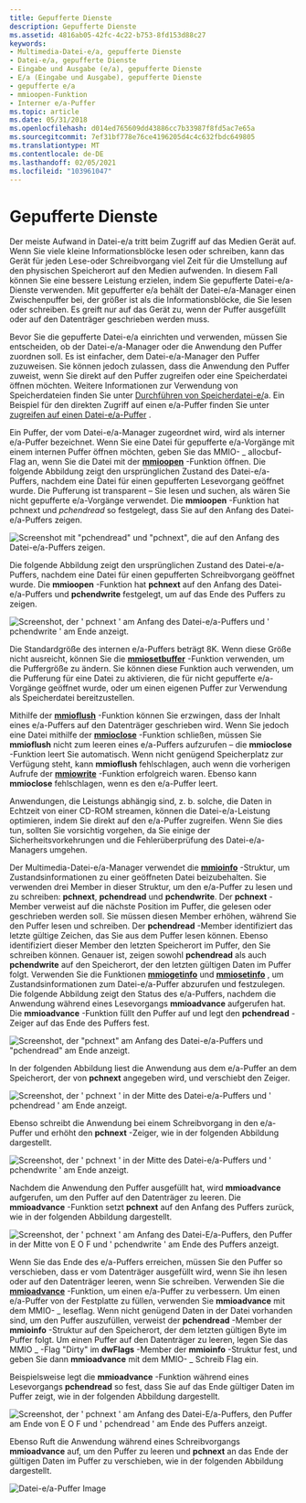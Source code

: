 ```yaml
---
title: Gepufferte Dienste
description: Gepufferte Dienste
ms.assetid: 4816ab05-42fc-4c22-b753-8fd153d88c27
keywords:
- Multimedia-Datei-e/a, gepufferte Dienste
- Datei-e/a, gepufferte Dienste
- Eingabe und Ausgabe (e/a), gepufferte Dienste
- E/a (Eingabe und Ausgabe), gepufferte Dienste
- gepufferte e/a
- mmioopen-Funktion
- Interner e/a-Puffer
ms.topic: article
ms.date: 05/31/2018
ms.openlocfilehash: d014ed765609dd43886cc7b33987f8fd5ac7e65a
ms.sourcegitcommit: 7ef31bf778e76ce4196205d4c4c632fbdc649805
ms.translationtype: MT
ms.contentlocale: de-DE
ms.lasthandoff: 02/05/2021
ms.locfileid: "103961047"
---
```

# <a name="buffered-services"></a>Gepufferte Dienste

Der meiste Aufwand in Datei-e/a tritt beim Zugriff auf das Medien Gerät auf. Wenn Sie viele kleine Informationsblöcke lesen oder schreiben, kann das Gerät für jeden Lese-oder Schreibvorgang viel Zeit für die Umstellung auf den physischen Speicherort auf den Medien aufwenden. In diesem Fall können Sie eine bessere Leistung erzielen, indem Sie gepufferte Datei-e/a-Dienste verwenden. Mit gepufferter e/a behält der Datei-e/a-Manager einen Zwischenpuffer bei, der größer ist als die Informationsblöcke, die Sie lesen oder schreiben. Es greift nur auf das Gerät zu, wenn der Puffer ausgefüllt oder auf den Datenträger geschrieben werden muss.

Bevor Sie die gepufferte Datei-e/a einrichten und verwenden, müssen Sie entscheiden, ob der Datei-e/a-Manager oder die Anwendung den Puffer zuordnen soll. Es ist einfacher, dem Datei-e/a-Manager den Puffer zuzuweisen. Sie können jedoch zulassen, dass die Anwendung den Puffer zuweist, wenn Sie direkt auf den Puffer zugreifen oder eine Speicherdatei öffnen möchten. Weitere Informationen zur Verwendung von Speicherdateien finden Sie unter [Durchführen von Speicherdatei-e/](performing-memory-file-i-o.md)a. Ein Beispiel für den direkten Zugriff auf einen e/a-Puffer finden Sie unter [zugreifen auf einen Datei-e/a-Puffer](accessing-a-file-i-o-buffer.md) .

Ein Puffer, der vom Datei-e/a-Manager zugeordnet wird, wird als interner e/a-Puffer bezeichnet. Wenn Sie eine Datei für gepufferte e/a-Vorgänge mit einem internen Puffer öffnen möchten, geben Sie das MMIO- \_ allocbuf-Flag an, wenn Sie die Datei mit der [**mmioopen**](/windows/win32/api/mmiscapi/nf-mmiscapi-mmioopen) -Funktion öffnen. Die folgende Abbildung zeigt den ursprünglichen Zustand des Datei-e/a-Puffers, nachdem eine Datei für einen gepufferten Lesevorgang geöffnet wurde. Die Pufferung ist transparent – Sie lesen und suchen, als wären Sie nicht gepufferte e/a-Vorgänge verwendet. Die **mmioopen** -Funktion hat pchnext und *pchendread* so festgelegt, dass Sie auf den Anfang des Datei-e/a-Puffers zeigen.

![Screenshot mit "pchendread" und "pchnext", die auf den Anfang des Datei-e/a-Puffers zeigen.](images/mmio7.gif)

Die folgende Abbildung zeigt den ursprünglichen Zustand des Datei-e/a-Puffers, nachdem eine Datei für einen gepufferten Schreibvorgang geöffnet wurde. Die **mmioopen** -Funktion hat **pchnext** auf den Anfang des Datei-e/a-Puffers und **pchendwrite** festgelegt, um auf das Ende des Puffers zu zeigen.

![Screenshot, der ' pchnext ' am Anfang des Datei-e/a-Puffers und ' pchendwrite ' am Ende anzeigt.](images/mmio11.gif)

Die Standardgröße des internen e/a-Puffers beträgt 8K. Wenn diese Größe nicht ausreicht, können Sie die [**mmiosetbuffer**](/windows/win32/api/mmiscapi/nf-mmiscapi-mmiosetbuffer) -Funktion verwenden, um die Puffergröße zu ändern. Sie können diese Funktion auch verwenden, um die Pufferung für eine Datei zu aktivieren, die für nicht gepufferte e/a-Vorgänge geöffnet wurde, oder um einen eigenen Puffer zur Verwendung als Speicherdatei bereitzustellen.

Mithilfe der [**mmioflush**](/windows/win32/api/mmiscapi/nf-mmiscapi-mmioflush) -Funktion können Sie erzwingen, dass der Inhalt eines e/a-Puffers auf den Datenträger geschrieben wird. Wenn Sie jedoch eine Datei mithilfe der [**mmioclose**](/windows/win32/api/mmiscapi/nf-mmiscapi-mmioclose) -Funktion schließen, müssen Sie **mmioflush** nicht zum leeren eines e/a-Puffers aufzurufen – die **mmioclose** -Funktion leert Sie automatisch. Wenn nicht genügend Speicherplatz zur Verfügung steht, kann **mmioflush** fehlschlagen, auch wenn die vorherigen Aufrufe der [**mmiowrite**](/windows/win32/api/mmiscapi/nf-mmiscapi-mmiowrite) -Funktion erfolgreich waren. Ebenso kann **mmioclose** fehlschlagen, wenn es den e/a-Puffer leert.

Anwendungen, die Leistungs abhängig sind, z. b. solche, die Daten in Echtzeit von einer CD-ROM streamen, können die Datei-e/a-Leistung optimieren, indem Sie direkt auf den e/a-Puffer zugreifen. Wenn Sie dies tun, sollten Sie vorsichtig vorgehen, da Sie einige der Sicherheitsvorkehrungen und die Fehlerüberprüfung des Datei-e/a-Managers umgehen.

Der Multimedia-Datei-e/a-Manager verwendet die [**mmioinfo**](/previous-versions//dd757322(v=vs.85)) -Struktur, um Zustandsinformationen zu einer geöffneten Datei beizubehalten. Sie verwenden drei Member in dieser Struktur, um den e/a-Puffer zu lesen und zu schreiben: **pchnext**, **pchendread** und **pchendwrite**. Der **pchnext** -Member verweist auf die nächste Position im Puffer, die gelesen oder geschrieben werden soll. Sie müssen diesen Member erhöhen, während Sie den Puffer lesen und schreiben. Der **pchendread** -Member identifiziert das letzte gültige Zeichen, das Sie aus dem Puffer lesen können. Ebenso identifiziert dieser Member den letzten Speicherort im Puffer, den Sie schreiben können. Genauer ist, zeigen sowohl **pchendread** als auch **pchendwrite** auf den Speicherort, der den letzten gültigen Daten im Puffer folgt. Verwenden Sie die Funktionen [**mmiogetinfo**](/windows/win32/api/mmiscapi/nf-mmiscapi-mmiogetinfo) und [**mmiosetinfo**](/windows/win32/api/mmiscapi/nf-mmiscapi-mmiosetinfo) , um Zustandsinformationen zum Datei-e/a-Puffer abzurufen und festzulegen. Die folgende Abbildung zeigt den Status des e/a-Puffers, nachdem die Anwendung während eines Lesevorgangs **mmioadvance** aufgerufen hat. Die **mmioadvance** -Funktion füllt den Puffer auf und legt den **pchendread** -Zeiger auf das Ende des Puffers fest.

![Screenshot, der "pchnext" am Anfang des Datei-e/a-Puffers und "pchendread" am Ende anzeigt.](images/mmio8.gif)

In der folgenden Abbildung liest die Anwendung aus dem e/a-Puffer an dem Speicherort, der von **pchnext** angegeben wird, und verschiebt den Zeiger.

![Screenshot, der ' pchnext ' in der Mitte des Datei-e/a-Puffers und ' pchendread ' am Ende anzeigt.](images/mmio9.gif)

Ebenso schreibt die Anwendung bei einem Schreibvorgang in den e/a-Puffer und erhöht den **pchnext** -Zeiger, wie in der folgenden Abbildung dargestellt.

![Screenshot, der ' pchnext ' in der Mitte des Datei-e/a-Puffers und ' pchendwrite ' am Ende anzeigt.](images/mmio12.gif)

Nachdem die Anwendung den Puffer ausgefüllt hat, wird **mmioadvance** aufgerufen, um den Puffer auf den Datenträger zu leeren. Die **mmioadvance** -Funktion setzt **pchnext** auf den Anfang des Puffers zurück, wie in der folgenden Abbildung dargestellt.

![Screenshot, der ' pchnext ' am Anfang des Datei-E/a-Puffers, den Puffer in der Mitte von E O F und ' pchendwrite ' am Ende des Puffers anzeigt.](images/mmio13.gif)

Wenn Sie das Ende des e/a-Puffers erreichen, müssen Sie den Puffer so verschieben, dass er vom Datenträger ausgefüllt wird, wenn Sie ihn lesen oder auf den Datenträger leeren, wenn Sie schreiben. Verwenden Sie die [**mmioadvance**](/windows/win32/api/mmiscapi/nf-mmiscapi-mmioadvance) -Funktion, um einen e/a-Puffer zu verbessern. Um einen e/a-Puffer von der Festplatte zu füllen, verwenden Sie **mmioadvance** mit dem MMIO- \_ leseflag. Wenn nicht genügend Daten in der Datei vorhanden sind, um den Puffer auszufüllen, verweist der **pchendread** -Member der **mmioinfo** -Struktur auf den Speicherort, der dem letzten gültigen Byte im Puffer folgt. Um einen Puffer auf den Datenträger zu leeren, legen Sie das MMIO \_ -Flag "Dirty" im **dwFlags** -Member der **mmioinfo** -Struktur fest, und geben Sie dann **mmioadvance** mit dem MMIO- \_ Schreib Flag ein.

Beispielsweise legt die **mmioadvance** -Funktion während eines Lesevorgangs **pchendread** so fest, dass Sie auf das Ende gültiger Daten im Puffer zeigt, wie in der folgenden Abbildung dargestellt.

![Screenshot, der ' pchnext ' am Anfang des Datei-E/a-Puffers, den Puffer am Ende von E O F und ' pchendread ' am Ende des Puffers anzeigt.](images/mmio10.gif)

Ebenso Ruft die Anwendung während eines Schreibvorgangs **mmioadvance** auf, um den Puffer zu leeren und **pchnext** an das Ende der gültigen Daten im Puffer zu verschieben, wie in der folgenden Abbildung dargestellt.

![Datei-e/a-Puffer Image](images/mmio14.gif)

 

 